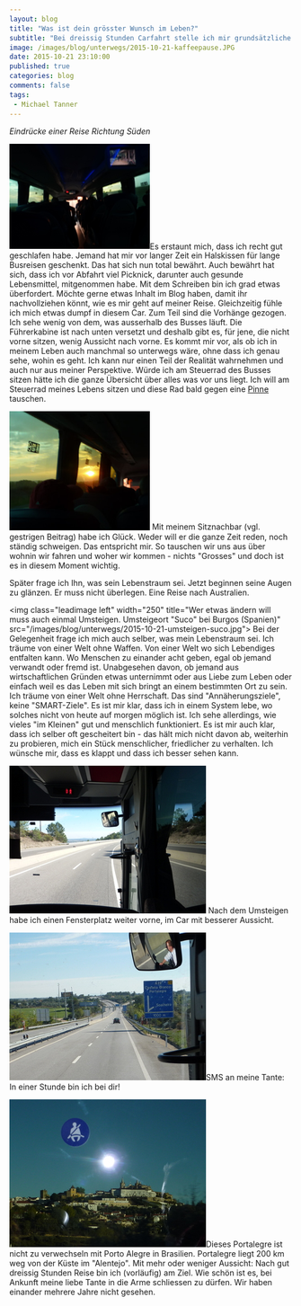 ```yaml
---
layout: blog
title: "Was ist dein grösster Wunsch im Leben?"
subtitle: "Bei dreissig Stunden Carfahrt stelle ich mir grundsätzliche Fragen."
image: /images/blog/unterwegs/2015-10-21-kaffeepause.JPG
date: 2015-10-21 23:10:00
published: true
categories: blog
comments: false
tags:
 - Michael Tanner
---
```

*Eindrücke einer Reise Richtung Süden*

<img class="leadimage left" width="250" title="Ich sehe nur einen Teil von dem, was aussen passiert." src="/images/blog/unterwegs/2015-10-20-am-abend-im-car.JPG">Es erstaunt mich, dass ich recht gut geschlafen habe. Jemand hat mir vor langer Zeit ein Halskissen für lange Busreisen geschenkt. Das hat sich nun total bewährt. Auch bewährt hat sich, dass ich vor Abfahrt viel Picknick, darunter auch gesunde Lebensmittel, mitgenommen habe. Mit dem Schreiben bin ich grad etwas überfordert. Möchte gerne etwas Inhalt im Blog haben, damit ihr nachvollziehen könnt, wie es mir geht auf meiner Reise. Gleichzeitig fühle ich mich etwas dumpf in diesem Car. Zum Teil sind die Vorhänge gezogen. Ich sehe wenig von dem, was ausserhalb des Busses läuft. Die Führerkabine ist nach unten versetzt und deshalb gibt es, für jene, die nicht vorne sitzen, wenig Aussicht nach vorne. Es kommt mir vor, als ob ich in meinem Leben auch manchmal so unterwegs wäre, ohne dass ich genau sehe, wohin es geht. Ich kann nur einen Teil der Realität wahrnehmen und auch nur aus meiner Perspektive. Würde ich am Steuerrad des Busses sitzen hätte ich die ganze Übersicht über alles was vor uns liegt. Ich will am Steuerrad meines Lebens sitzen und diese Rad bald gegen eine <a href="https://de.wikipedia.org/wiki/Pinne_%28Schiffbau%29">Pinne</a> tauschen.

<img class="leadimage left" width="250" title="Das ist der gestrige Sonnenuntergang. Der Sonnenaufgang heute war weniger spektakulär." src="/images/blog/unterwegs/2015-10-20-sonnenuntergang.JPG"> Mit meinem Sitznachbar (vgl. gestrigen Beitrag) habe ich Glück. Weder will er die ganze Zeit reden, noch ständig schweigen. Das entspricht mir. So tauschen wir uns aus über wohnin wir fahren und woher wir kommen - nichts "Grosses" und doch ist es in diesem Moment wichtig.

Später frage ich Ihn, was sein Lebenstraum sei. Jetzt beginnen seine Augen zu glänzen. Er muss nicht überlegen. Eine Reise nach Australien.

<img class="leadimage left" width="250" title="Wer etwas ändern will muss auch einmal Umsteigen. Umsteigeort "Suco" bei Burgos (Spanien)" src="/images/blog/unterwegs/2015-10-21-umsteigen-suco.jpg"> Bei der Gelegenheit frage ich mich auch selber, was mein Lebenstraum sei. Ich träume von einer Welt ohne Waffen. Von einer Welt wo sich Lebendiges entfalten kann. Wo Menschen zu einander acht geben, egal ob jemand verwandt oder fremd ist. Unabgesehen davon, ob jemand aus wirtschaftlichen Gründen etwas unternimmt oder aus Liebe zum Leben oder einfach weil es das Leben mit sich bringt an einem bestimmten Ort zu sein. Ich träume von einer Welt ohne Herrschaft. Das sind "Annäherungsziele", keine "SMART-Ziele". Es ist mir klar, dass ich in einem System lebe, wo solches nicht von heute auf morgen möglich ist. Ich sehe allerdings, wie vieles "im Kleinen" gut und menschlich funktioniert. Es ist mir auch klar, dass ich selber oft gescheitert bin - das hält mich nicht davon ab, weiterhin zu probieren, mich ein Stück menschlicher, friedlicher zu verhalten. Ich wünsche mir, dass es klappt und dass ich besser sehen kann.

<img class="leadimage left" width="350" title="Zwischen Vilar-Formoso und Guarda, Portugal" src="/images/blog/unterwegs/2015-10-21-autobahn.JPG">
Nach dem Umsteigen habe ich einen Fensterplatz weiter vorne, im Car mit besserer Aussicht.<br style="clear:both;" />

<img class="leadimage right" width="350" title="Bald am Tagesziel" src="/images/blog/unterwegs/2015-10-21-portugal.JPG">SMS an meine Tante: In einer Stunde bin ich bei dir!<br style="clear:both;" />

<img class="leadimage left" width="350" title="Ankunt in Portalegre" src="/images/blog/unterwegs/2015-10-21-portalegre.JPG">Dieses Portalegre ist nicht zu verwechseln mit Porto Alegre in Brasilien. Portalegre liegt 200 km weg von der Küste im "Alentejo". Mit mehr oder weniger Aussicht: Nach gut dreissig Stunden Reise bin ich (vorläufig) am Ziel. Wie schön ist es, bei Ankunft meine liebe Tante in die Arme schliessen zu dürfen. Wir haben einander mehrere Jahre nicht gesehen.
